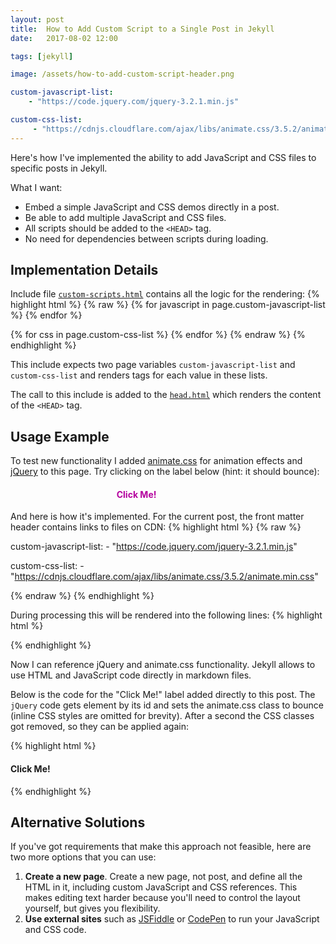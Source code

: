 ```yaml
---
layout: post
title:  How to Add Custom Script to a Single Post in Jekyll
date:   2017-08-02 12:00

tags: [jekyll]

image: /assets/how-to-add-custom-script-header.png

custom-javascript-list:
    - "https://code.jquery.com/jquery-3.2.1.min.js"

custom-css-list:
     - "https://cdnjs.cloudflare.com/ajax/libs/animate.css/3.5.2/animate.min.css"
---
```


Here's how I've implemented the ability to add JavaScript and CSS files to specific posts in Jekyll.

What I want:
- Embed a simple JavaScript and CSS demos directly in a post.
- Be able to add multiple JavaScript and CSS files.
- All scripts should be added to the `<HEAD>` tag.
- No need for dependencies between scripts during loading.

## Implementation Details

Include file [`custom-scripts.html`](https://github.com/dmitryrogozhny/dmitryrogozhny.github.io/blob/master/_includes/custom-scripts.html) contains all the logic for the rendering:
{% highlight html %}
{% raw %}
{% for javascript in page.custom-javascript-list %}
    <script src="{{ javascript }}"></script>
{% endfor %}

{% for css in page.custom-css-list %}
    <link href="{{ css }}" rel="stylesheet">
{% endfor %}
{% endraw %}
{% endhighlight %}

This include expects two page variables `custom-javascript-list` and `custom-css-list` and renders tags for each value in these lists.

The call to this include is added to the [`head.html`](https://github.com/dmitryrogozhny/dmitryrogozhny.github.io/blob/master/_includes/head.html) which renders the content of the `<HEAD>` tag.

## Usage Example

To test new functionality I added [animate.css](https://cdnjs.cloudflare.com/ajax/libs/animate.css/3.5.2/animate.min.css) for animation effects and [jQuery](http://code.jquery.com/jquery-3.2.1.min.js) to this page. Try clicking on the label below (hint: it should bounce):
<div id="demo1" style="width: 80%; text-align: center; cursor: pointer;">
    <h4 style="color: #b4009e;">
        Click Me!
    </h4>
</div>

<script>
    $("#demo1").click(function() {
        $(this).addClass("rubberBand animated");

        setTimeout( function(){
            $("#demo1").removeClass("rubberBand animated");
        }, 1000);
    });
</script>

And here is how it's implemented. For the current post, the front matter header contains links to files on CDN:
{% highlight html %}
{% raw %}

custom-javascript-list:
    - "https://code.jquery.com/jquery-3.2.1.min.js"

custom-css-list:
     - "https://cdnjs.cloudflare.com/ajax/libs/animate.css/3.5.2/animate.min.css"

{% endraw %}
{% endhighlight %}

During processing this will be rendered into the following lines:
{% highlight html %}

<script src="http://code.jquery.com/jquery-3.2.1.min.js"></script>
<link href="https://cdnjs.cloudflare.com/ajax/libs/animate.css/3.5.2/animate.min.css" rel="stylesheet">
{% endhighlight %}

Now I can reference jQuery and animate.css functionality. Jekyll allows to use HTML and JavaScript code directly in markdown files.

Below is the code for the "Click Me!" label added directly to this post. The `jQuery` code gets element by its id and sets the animate.css class to bounce (inline CSS styles are omitted for brevity). After a second the CSS classes got removed, so they can be applied again:

{% highlight html %}

<div id="demo1">
    <h4>
        Click Me!
    </h4>
</div>

<script>
    $("#demo1").click(function() {
        $(this).addClass("rubberBand animated");

        setTimeout( function(){
            $("#demo1").removeClass("rubberBand animated");
        }, 1000);
    });
</script>

{% endhighlight %}


## Alternative Solutions

If you've got requirements that make this approach not feasible, here are two more options that you can use:
1. **Create a new page**. Create a new page, not post, and define all the HTML in it, including custom JavaScript and CSS references. This makes editing text harder because you'll need to control the layout yourself, but gives you flexibility.
2. **Use external sites** such as [JSFiddle](https://jsfiddle.net/) or [CodePen](https://codepen.io/) to run your JavaScript and CSS code.
